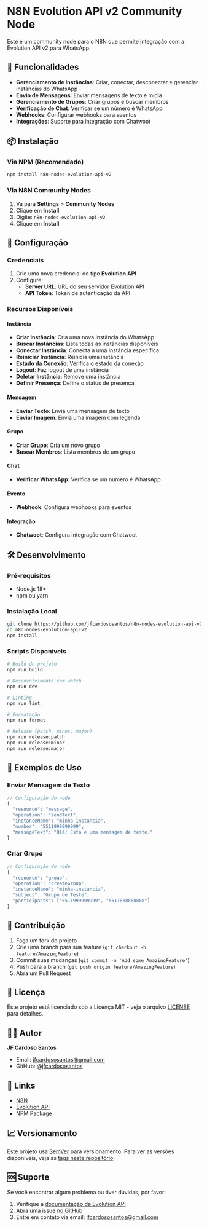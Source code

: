 # N8N Evolution API v2 Community Node

Este é um community node para o N8N que permite integração com a Evolution API v2 para WhatsApp.

## 🚀 Funcionalidades

- **Gerenciamento de Instâncias**: Criar, conectar, desconectar e gerenciar instâncias do WhatsApp
- **Envio de Mensagens**: Enviar mensagens de texto e mídia
- **Gerenciamento de Grupos**: Criar grupos e buscar membros
- **Verificação de Chat**: Verificar se um número é WhatsApp
- **Webhooks**: Configurar webhooks para eventos
- **Integrações**: Suporte para integração com Chatwoot

## 📦 Instalação

### Via NPM (Recomendado)

```bash
npm install n8n-nodes-evolution-api-v2
```

### Via N8N Community Nodes

1. Vá para **Settings** > **Community Nodes**
2. Clique em **Install**
3. Digite: `n8n-nodes-evolution-api-v2`
4. Clique em **Install**

## 🔧 Configuração

### Credenciais

1. Crie uma nova credencial do tipo **Evolution API**
2. Configure:
   - **Server URL**: URL do seu servidor Evolution API
   - **API Token**: Token de autenticação da API

### Recursos Disponíveis

#### Instância
- **Criar Instância**: Cria uma nova instância do WhatsApp
- **Buscar Instâncias**: Lista todas as instâncias disponíveis
- **Conectar Instância**: Conecta a uma instância específica
- **Reiniciar Instância**: Reinicia uma instância
- **Estado da Conexão**: Verifica o estado da conexão
- **Logout**: Faz logout de uma instância
- **Deletar Instância**: Remove uma instância
- **Definir Presença**: Define o status de presença

#### Mensagem
- **Enviar Texto**: Envia uma mensagem de texto
- **Enviar Imagem**: Envia uma imagem com legenda

#### Grupo
- **Criar Grupo**: Cria um novo grupo
- **Buscar Membros**: Lista membros de um grupo

#### Chat
- **Verificar WhatsApp**: Verifica se um número é WhatsApp

#### Evento
- **Webhook**: Configura webhooks para eventos

#### Integração
- **Chatwoot**: Configura integração com Chatwoot

## 🛠️ Desenvolvimento

### Pré-requisitos

- Node.js 18+
- npm ou yarn

### Instalação Local

```bash
git clone https://github.com/jfcardososantos/n8n-nodes-evolution-api-v2.git
cd n8n-nodes-evolution-api-v2
npm install
```

### Scripts Disponíveis

```bash
# Build do projeto
npm run build

# Desenvolvimento com watch
npm run dev

# Linting
npm run lint

# Formatação
npm run format

# Release (patch, minor, major)
npm run release:patch
npm run release:minor
npm run release:major
```

## 📝 Exemplos de Uso

### Enviar Mensagem de Texto

```javascript
// Configuração do node
{
  "resource": "message",
  "operation": "sendText",
  "instanceName": "minha-instancia",
  "number": "5511999999999",
  "messageText": "Olá! Esta é uma mensagem de teste."
}
```

### Criar Grupo

```javascript
// Configuração do node
{
  "resource": "group",
  "operation": "createGroup",
  "instanceName": "minha-instancia",
  "subject": "Grupo de Teste",
  "participants": ["5511999999999", "5511888888888"]
}
```

## 🤝 Contribuição

1. Faça um fork do projeto
2. Crie uma branch para sua feature (`git checkout -b feature/AmazingFeature`)
3. Commit suas mudanças (`git commit -m 'Add some AmazingFeature'`)
4. Push para a branch (`git push origin feature/AmazingFeature`)
5. Abra um Pull Request

## 📄 Licença

Este projeto está licenciado sob a Licença MIT - veja o arquivo [LICENSE](LICENSE) para detalhes.

## 👨‍💻 Autor

**JF Cardoso Santos**
- Email: jfcardososantos@gmail.com
- GitHub: [@jfcardososantos](https://github.com/jfcardososantos)

## 🔗 Links

- [N8N](https://n8n.io/)
- [Evolution API](https://doc.evolution-api.com/)
- [NPM Package](https://www.npmjs.com/package/n8n-nodes-evolution-api-v2)

## 📈 Versionamento

Este projeto usa [SemVer](http://semver.org/) para versionamento. Para ver as versões disponíveis, veja as [tags neste repositório](https://github.com/jfcardososantos/n8n-nodes-evolution-api-v2/tags).

## 🆘 Suporte

Se você encontrar algum problema ou tiver dúvidas, por favor:

1. Verifique a [documentação da Evolution API](https://doc.evolution-api.com/)
2. Abra uma [issue no GitHub](https://github.com/jfcardososantos/n8n-nodes-evolution-api-v2/issues)
3. Entre em contato via email: jfcardososantos@gmail.com 